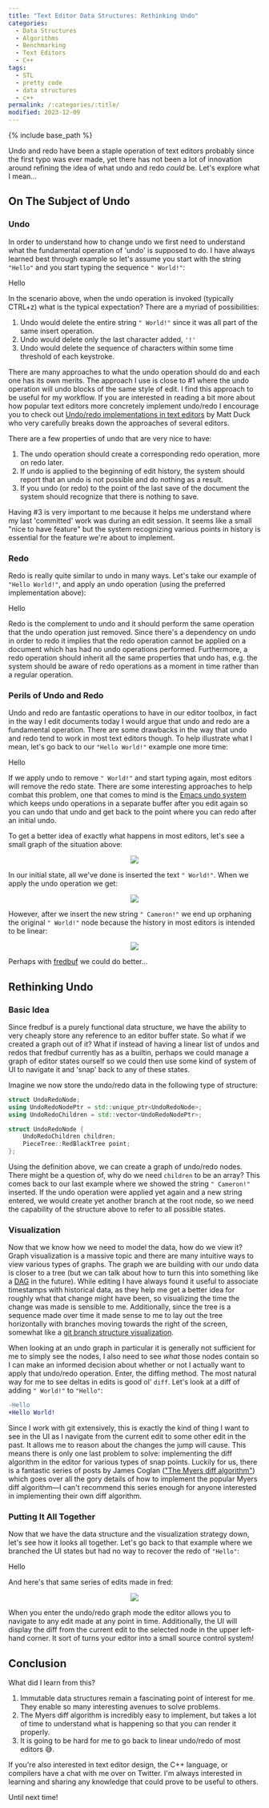 ```yaml
---
title: "Text Editor Data Structures: Rethinking Undo"
categories:
  - Data Structures
  - Algorithms
  - Benchmarking
  - Text Editors
  - C++
tags:
  - STL
  - pretty code
  - data structures
  - c++
permalink: /:categories/:title/
modified: 2023-12-09
---
```


{% include base_path %}

<script src="{{ site.baseurl }}{% link assets/js/post-scripts/undo.js %}"></script>

Undo and redo have been a staple operation of text editors probably since the first typo was ever made, yet there has not been a lot of innovation
around refining the idea of what undo and redo _could_ be.  Let's explore what I mean...

## On The Subject of Undo

### Undo

In order to understand how to change undo we first need to understand what the fundamental operation of 'undo' is supposed to do.
I have always learned best through example so let's assume you start with the string `"Hello"` and you start typing the sequence `" World!"`:

<span>Hello<span id="undo-basic"></span></span>

In the scenario above, when the undo operation is invoked (typically CTRL+z) what is the typical expectation?  There are a myriad of possibilities:

1. Undo would delete the entire string `" World!"` since it was all part of the same insert operation.
2. Undo would delete only the last character added, `'!'`
3. Undo would delete the sequence of characters within some time threshold of each keystroke.

There are many approaches to what the undo operation should do and each one has its own merits.  The approach I use is close to #1 where the undo
operation will undo blocks of the same style of edit.  I find this approach to be useful for my workflow.  If you are interested in reading a bit
more about how popular text editors more concretely implement undo/redo I encourage you to check out [Undo/redo implementations in text editors](https://www.mattduck.com/undo-redo-text-editors)
by Matt Duck who very carefully breaks down the approaches of several editors.

There are a few properties of undo that are very nice to have:

1. The undo operation should create a corresponding redo operation, more on redo later.
2. If undo is applied to the beginning of edit history, the system should report that an undo is not possible and do nothing as a result.
3. If you undo (or redo) to the point of the last save of the document the system should recognize that there is nothing to save.

Having #3 is very important to me because it helps me understand where my last 'committed' work was during an edit session.  It seems like a small
"nice to have feature" but the system recognizing various points in history is essential for the feature we're about to implement.

### Redo

Redo is really quite similar to undo in many ways.  Let's take our example of `"Hello World!"`, and apply an undo operation (using the preferred implementation above):

<span>Hello<span id="redo-basic"></span></span>

Redo is the complement to undo and it should perform the same operation that the undo operation just removed.  Since there's a dependency on undo in order to redo it implies that
the redo operation cannot be applied on a document which has had no undo operations performed.  Furthermore, a redo operation should inherit all the same properties that undo has, e.g.
the system should be aware of redo operations as a moment in time rather than a regular operation.

### Perils of Undo and Redo

Undo and redo are fantastic operations to have in our editor toolbox, in fact in the way I edit documents today I would argue that undo and redo are a fundamental operation.
There are some drawbacks in the way that undo and redo tend to work in most text editors though.  To help illustrate what I mean, let's go back to our `"Hello World!"` example one more time:

<span>Hello<span id="undo-history-break"></span></span>

If we apply undo to remove `" World!"` and start typing again, most editors will remove the redo state.  There are some interesting approaches to help combat this problem, one that comes
to mind is the [Emacs undo system](https://www.gnu.org/software/emacs/manual/html_node/emacs/Undo.html) which keeps undo operations in a separate buffer after you edit again so you can undo that undo and get
back to the point where you can redo after an initial undo.

To get a better idea of exactly what happens in most editors, let's see a small graph of the situation above:

<p align='center'>
 <img src='/images/undo-redo-graph-initial.png' class='img-gallery' />
</p>

In our initial state, all we've done is inserted the text `" World!"`.  When we apply the undo operation we get:

<p align='center'>
 <img src='/images/undo-redo-graph-undo.png' class='img-gallery' />
</p>

However, after we insert the new string `" Cameron!"` we end up orphaning the original `" World!"` node because the history in most editors is intended to be linear:

<p align='center'>
 <img src='/images/undo-redo-graph-insert.png' class='img-gallery' />
</p>

Perhaps with [fredbuf](https://github.com/cdacamar/fredbuf) we could do better...

## Rethinking Undo

### Basic Idea

Since fredbuf is a purely functional data structure, we have the ability to very cheaply store any reference to an editor buffer state.  So what if we created a graph out of it?  What if instead of having a
linear list of undos and redos that fredbuf currently has as a builtin, perhaps we could manage a graph of editor states ourself so we could then use some kind of system of UI to navigate it and 'snap' back
to any of these states.

Imagine we now store the undo/redo data in the following type of structure:

```c++
struct UndoRedoNode;
using UndoRedoNodePtr = std::unique_ptr<UndoRedoNode>;
using UndoRedoChildren = std::vector<UndoRedoNodePtr>;

struct UndoRedoNode {
    UndoRedoChildren children;
    PieceTree::RedBlackTree point;
};
```

Using the definition above, we can create a graph of undo/redo nodes.  There might be a question of, why do we need `children` to be an array?  This comes back to our last example where we showed the string `" Cameron!"`
inserted.  If the undo operation were applied yet again and a new string entered, we would create yet another branch at the root node, so we need the capability of the structure above to refer to all possible states.

### Visualization

Now that we know how we need to model the data, how do we view it?  Graph visualization is a massive topic and there are many intuitive ways to view various types of graphs.  The graph we are building with our undo data
is closer to a tree (but we can talk about how to turn this into something like a [DAG](https://en.wikipedia.org/wiki/Directed_acyclic_graph) in the future).  While editing I have always found it useful to associate timestamps
with historical data, as they help me get a better idea for roughly what that change might have been, so visualizing the time the change was made is sensible to me.  Additionally, since the tree is a sequence made over time
it made sense to me to lay out the tree horizontally with branches moving towards the right of the screen, somewhat like a [git branch structure visualization](https://git-school.github.io/visualizing-git/).

When looking at an undo graph in particular it is generally not sufficient for me to simply see the nodes, I also need to see _what_ those nodes contain so I can make an informed decision about whether or not I actually want to
apply that undo/redo operation.  Enter, the diffing method.  The most natural way for me to see deltas in edits is good ol' `diff`.  Let's look at a diff of adding `" World!"` to `"Hello"`:

```diff
-Hello
+Hello World!
```

Since I work with git extensively, this is exactly the kind of thing I want to see in the UI as I navigate from the current edit to some other edit in the past.  It allows me to reason about the changes the jump will cause.
This means there is only one last problem to solve: implementing the diff algorithm in the editor for various types of snap points.  Luckily for us, there is a fantastic series of posts by James Coglan
(["The Myers diff algorithm"](https://blog.jcoglan.com/2017/02/12/the-myers-diff-algorithm-part-1/)) which goes over all the gory details of how to implement the popular Myers diff algorithm&mdash;I can't recommend this series
enough for anyone interested in implementing their own diff algorithm.

### Putting It All Together

Now that we have the data structure and the visualization strategy down, let's see how it looks all together.  Let's go back to that example where we branched the UI states but had no way to recover the redo of `"Hello"`:

<span>Hello<span id="undo-history-break2"></span></span>

And here's that same series of edits made in fred:

<p align='center'>
 <img src='/images/fred-diff-demo.gif' class='img-gallery' />
</p>

When you enter the undo/redo graph mode the editor allows you to navigate to any edit made at any point in time.  Additionally, the UI will display the diff from the current edit to the selected node in the upper left-hand corner.  It sort of turns your editor into a small source control system!

## Conclusion

What did I learn from this?

1. Immutable data structures remain a fascinating point of interest for me.  They enable so many interesting avenues to solve problems.
2. The Myers diff algorithm is incredibly easy to implement, but takes a lot of time to understand what is happening so that you can render it properly.
3. It is going to be hard for me to go back to linear undo/redo of most editors :sweat_smile:.

If you're also interested in text editor design, the C++ language, or compilers have a chat with me over on Twitter.  I'm always interested in learning and sharing any knowledge that could prove to be useful to others.

Until next time! <i class='fa fa-thumbs-up' />
